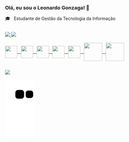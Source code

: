 ### Olá, eu sou o Leonardo Gonzaga! 👋
<div>
  🎓 &nbsp Estudante de Gestão da Tecnologia da Informação <br>
</div>

##

<div>
  <a href="https://beacons.ai/leonardofgonzaga">
  <img height="180em" src="https://github-readme-stats.vercel.app/api?username=leonardofgonzaga&show_icons=true&theme=dark&include_all_commits=true&count_private=true"/>
  <img height="180em" src="https://github-readme-stats.vercel.app/api/top-langs/?username=leonardofgonzaga&layout=compact&langs_count=16&theme=dark"/>
</div>
  
<div style="display: inline_block"><br>
  <img align="center" alt="" height="40" width="40" src="https://cdn.jsdelivr.net/gh/devicons/devicon/icons/html5/html5-original.svg"> &nbsp
  <img align="center" alt="" height="40" width="40" src="https://cdn.jsdelivr.net/gh/devicons/devicon/icons/css3/css3-original.svg"> &nbsp
  <img align="center" alt="" height="40" width="40" src="https://cdn.jsdelivr.net/gh/devicons/devicon/icons/bootstrap/bootstrap-original.svg" /> &nbsp
  <img align="center" alt="" height="40" width="40" src="https://cdn.jsdelivr.net/gh/devicons/devicon/icons/javascript/javascript-original.svg"> &nbsp  
  <img align="center" alt="" height="40" width="40" src="https://cdn.jsdelivr.net/gh/devicons/devicon/icons/jquery/jquery-original-wordmark.svg"> &nbsp 
  <img align="center" alt="" height="60" width="60" src="https://cdn.jsdelivr.net/gh/devicons/devicon/icons/php/php-original.svg"> &nbsp
  <img align="center" alt="" height="60" width="60" src="https://cdn.jsdelivr.net/gh/devicons/devicon/icons/mysql/mysql-original-wordmark.svg">
</div>

  ##
  
 <div>
  <a href="https://www.linkedin.com/in/leonardo-ferreira-gonzaga/" target="_blank"><img src="https://img.shields.io/badge/-LinkedIn-%230077B5?style=for-the-badge&logo=linkedin&logoColor=white" target="_blank"></a>   
    
   ![Snake animation](https://github.com/leonardofgonzaga/leonardofgonzaga/blob/output/github-contribution-grid-snake.svg)
</div>

 
